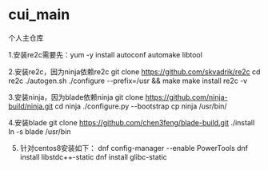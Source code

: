 # cui_main
个人主仓库

1.安装re2c需要先：yum -y install autoconf automake libtool

2.安装re2c，因为ninja依赖re2c
git clone https://github.com/skvadrik/re2c
cd re2c
./autogen.sh
./configure --prefix=/usr && make
make install
re2c -v

3.安装ninja，因为blade依赖ninja
git clone https://github.com/ninja-build/ninja.git
cd ninja
./configure.py --bootstrap
cp ninja /usr/bin/

4.安装blade
git clone https://github.com/chen3feng/blade-build.git
./install
ln -s blade /usr/bin

5. 针对centos8安装如下：
dnf config-manager --enable PowerTools
dnf install libstdc++-static
dnf install glibc-static
